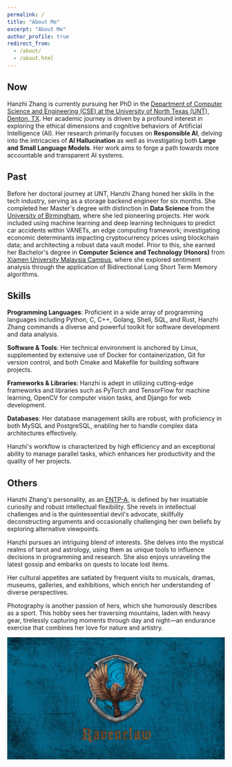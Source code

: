 ```yaml
---
permalink: /
title: "About Me"
excerpt: "About Me"
author_profile: true
redirect_from: 
  - /about/
  - /about.html
---
```


## Now

Hanzhi Zhang is currently pursuing her PhD in the [Department of Computer Science and Engineering (CSE) at the University of North Texas (UNT), Denton, TX](https://computerscience.engineering.unt.edu/). Her academic journey is driven by a profound interest in exploring the ethical dimensions and cognitive behaviors of Artificial Intelligence (AI). Her research primarily focuses on **Responsible AI**, delving into the intricacies of **AI Hallucination** as well as investigating both **Large and Small Language Models**. Her work aims to forge a path towards more accountable and transparent AI systems.

## Past

Before her doctoral journey at UNT, Hanzhi Zhang honed her skills in the tech industry, serving as a storage backend engineer for six months. She completed her Master's degree with distinction in **Data Science** from the [University of Birmingham](https://www.birmingham.ac.uk/), where she led pioneering projects. Her work included using machine learning and deep learning techniques to predict car accidents within VANETs, an edge computing framework; investigating economic determinants impacting cryptocurrency prices using blockchain data; and architecting a robust data vault model. Prior to this, she earned her Bachelor's degree in **Computer Science and Technology (Honors)** from [Xiamen University Malaysia Campus](https://www.xmu.edu.my/), where she explored sentiment analysis through the application of Bidirectional Long Short Term Memory algorithms.

## Skills

**Programming Languages**: Proficient in a wide array of programming languages including Python, C, C++, Golang, Shell, SQL, and Rust, Hanzhi Zhang commands a diverse and powerful toolkit for software development and data analysis.

**Software & Tools**: Her technical environment is anchored by Linux, supplemented by extensive use of Docker for containerization, Git for version control, and both Cmake and Makefile for building software projects.

**Frameworks & Libraries**: Hanzhi is adept in utilizing cutting-edge frameworks and libraries such as PyTorch and TensorFlow for machine learning, OpenCV for computer vision tasks, and Django for web development.

**Databases**: Her database management skills are robust, with proficiency in both MySQL and PostgreSQL, enabling her to handle complex data architectures effectively.

Hanzhi's workflow is characterized by high efficiency and an exceptional ability to manage parallel tasks, which enhances her productivity and the quality of her projects.

## Others

Hanzhi Zhang's personality, as an [ENTP-A](https://www.16personalities.com/entp-personality), is defined by her insatiable curiosity and robust intellectual flexibility. She revels in intellectual challenges and is the quintessential devil's advocate, skillfully deconstructing arguments and occasionally challenging her own beliefs by exploring alternative viewpoints.

Hanzhi pursues an intriguing blend of interests. She delves into the mystical realms of tarot and astrology, using them as unique tools to influence decisions in programming and research. She also enjoys unraveling the latest gossip and embarks on quests to locate lost items.

Her cultural appetites are satiated by frequent visits to musicals, dramas, museums, galleries, and exhibitions, which enrich her understanding of diverse perspectives.

Photography is another passion of hers, which she humorously describes as a sport. This hobby sees her traversing mountains, laden with heavy gear, tirelessly capturing moments through day and night—an endurance exercise that combines her love for nature and artistry.

![image](../images/ravenclaw.png)



